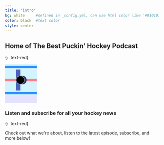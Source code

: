 ```yaml
---
title: "intro"
bg: white     #defined in _config.yml, can use html color like '#010101'
color: black  #text color
style: center
---
```


## Home of The Best Puckin' Hockey Podcast
{: .text-red}

<span class="fa-stack subtlecircle" style="font-size:100px; background:rgba(0,0,255,0.1)">
  <i class="fa fa-circle fa-stack-1x text-blue"></i>
  <img class="circle fa-stack-2x" src="/img/android-chrome-192x192.png" width="104" height="104" Alt="Best Puckin' Logo">
</span>

### Listen and subscribe for all your hockey news
{: .text-red}

Check out what we're about, listen to the latest episode, subscribe, and more below!
